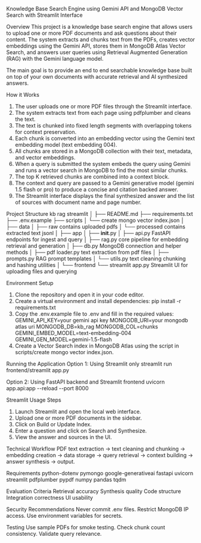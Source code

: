 Knowledge Base Search Engine using Gemini API and MongoDB Vector Search with Streamlit Interface

Overview
This project is a knowledge base search engine that allows users to upload one or more PDF documents and ask questions about their content. The system extracts and chunks text from the PDFs, creates vector embeddings using the Gemini API, stores them in MongoDB Atlas Vector Search, and answers user queries using Retrieval Augmented Generation (RAG) with the Gemini language model.

The main goal is to provide an end to end searchable knowledge base built on top of your own documents with accurate retrieval and AI synthesized answers.

How it Works
1. The user uploads one or more PDF files through the Streamlit interface.
2. The system extracts text from each page using pdfplumber and cleans the text.
3. The text is chunked into fixed length segments with overlapping tokens for context preservation.
4. Each chunk is converted into an embedding vector using the Gemini text embedding model (text embedding 004).
5. All chunks are stored in a MongoDB collection with their text, metadata, and vector embeddings.
6. When a query is submitted the system embeds the query using Gemini and runs a vector search in MongoDB to find the most similar chunks.
7. The top K retrieved chunks are combined into a context block.
8. The context and query are passed to a Gemini generative model (gemini 1.5 flash or pro) to produce a concise and citation backed answer.
9. The Streamlit interface displays the final synthesized answer and the list of sources with document name and page number.

Project Structure
kb rag streamlit
│
├── README.md
├── requirements.txt
├── .env.example
├── scripts
│   └── create mongo vector index.json
│
├── data
│   ├── raw  contains uploaded pdfs
│   └── processed  contains extracted text jsonl
│
├── app
│   ├── __init__.py
│   ├── api.py  FastAPI endpoints for ingest and query
│   ├── rag.py  core pipeline for embedding retrieval and generation
│   ├── db.py  MongoDB connection and helper methods
│   ├── pdf loader.py  text extraction from pdf files
│   ├── prompts.py  RAG prompt templates
│   └── utils.py  text cleaning chunking and hashing utilities
│
└── frontend
    └── streamlit app.py  Streamlit UI for uploading files and querying

Environment Setup
1. Clone the repository and open it in your code editor.
2. Create a virtual environment and install dependencies:
   pip install -r requirements.txt
3. Copy the .env.example file to .env and fill in the required values:
   GEMINI_API_KEY=your gemini api key
   MONGODB_URI=your mongodb atlas uri
   MONGODB_DB=kb_rag
   MONGODB_COL=chunks
   GEMINI_EMBED_MODEL=text-embedding-004
   GEMINI_GEN_MODEL=gemini-1.5-flash
4. Create a Vector Search index in MongoDB Atlas using the script in scripts/create mongo vector index.json.

Running the Application
Option 1: Using Streamlit only
   streamlit run frontend/streamlit app.py

Option 2: Using FastAPI backend and Streamlit frontend
   uvicorn app.api:app --reload --port 8000

Streamlit Usage Steps
1. Launch Streamlit and open the local web interface.
2. Upload one or more PDF documents in the sidebar.
3. Click on Build or Update Index.
4. Enter a question and click on Search and Synthesize.
5. View the answer and sources in the UI.

Technical Workflow
PDF text extraction -> text cleaning and chunking -> embedding creation -> data storage -> query retrieval -> context building -> answer synthesis -> output.

Requirements
python-dotenv
pymongo
google-generativeai
fastapi
uvicorn
streamlit
pdfplumber
pypdf
numpy
pandas
tqdm

Evaluation Criteria
Retrieval accuracy
Synthesis quality
Code structure
Integration correctness
UI usability

Security Recommendations
Never commit .env files.
Restrict MongoDB IP access.
Use environment variables for secrets.

Testing
Use sample PDFs for smoke testing.
Check chunk count consistency.
Validate query relevance.
